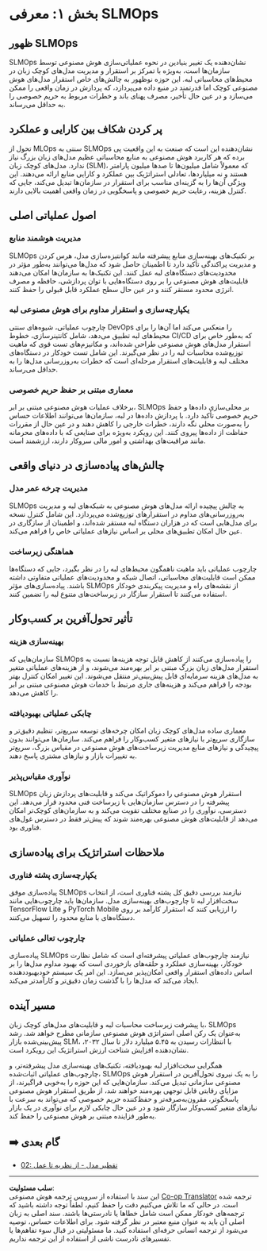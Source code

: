 <!--
CO_OP_TRANSLATOR_METADATA:
{
  "original_hash": "3d1708c413d3ea9ffcfb6f73ade3a07b",
  "translation_date": "2025-09-17T15:49:07+00:00",
  "source_file": "Module05/01.IntroduceSLMOps.md",
  "language_code": "fa"
}
-->
# بخش ۱: معرفی SLMOps

## ظهور SLMOps

SLMOps نشان‌دهنده یک تغییر بنیادین در نحوه عملیاتی‌سازی هوش مصنوعی توسط سازمان‌ها است، به‌ویژه با تمرکز بر استقرار و مدیریت مدل‌های کوچک زبان در محیط‌های محاسباتی لبه. این حوزه نوظهور به چالش‌های خاص استقرار مدل‌های هوش مصنوعی کوچک اما قدرتمند در منبع داده می‌پردازد، که پردازش در زمان واقعی را ممکن می‌سازد و در عین حال تأخیر، مصرف پهنای باند و خطرات مربوط به حریم خصوصی را به حداقل می‌رساند.

## پر کردن شکاف بین کارایی و عملکرد

تحول از MLOps سنتی به SLMOps نشان‌دهنده این است که صنعت به این واقعیت پی برده که هر کاربرد هوش مصنوعی به منابع محاسباتی عظیم مدل‌های زبان بزرگ نیاز ندارد. مدل‌های کوچک زبان (SLM)، که معمولاً شامل میلیون‌ها تا صدها میلیون پارامتر هستند و نه میلیاردها، تعادلی استراتژیک بین عملکرد و کارایی منابع ارائه می‌دهند. این ویژگی آن‌ها را به گزینه‌ای مناسب برای استقرار در سازمان‌ها تبدیل می‌کند، جایی که کنترل هزینه، رعایت حریم خصوصی و پاسخگویی در زمان واقعی اهمیت بالایی دارند.

## اصول عملیاتی اصلی

### مدیریت هوشمند منابع

SLMOps بر تکنیک‌های بهینه‌سازی منابع پیشرفته مانند کوانتیزه‌سازی مدل، هرس کردن و مدیریت پراکندگی تأکید دارد تا اطمینان حاصل شود که مدل‌ها می‌توانند به‌طور مؤثر در محدودیت‌های دستگاه‌های لبه عمل کنند. این تکنیک‌ها به سازمان‌ها امکان می‌دهند قابلیت‌های هوش مصنوعی را بر روی دستگاه‌هایی با توان پردازشی، حافظه و مصرف انرژی محدود مستقر کنند و در عین حال سطح عملکرد قابل قبولی را حفظ کنند.

### یکپارچه‌سازی و استقرار مداوم برای هوش مصنوعی لبه

چارچوب عملیاتی، شیوه‌های سنتی DevOps را منعکس می‌کند اما آن‌ها را برای محیط‌های لبه تطبیق می‌دهد، شامل کانتینرسازی، خطوط CI/CD که به‌طور خاص برای استقرار مدل‌های هوش مصنوعی طراحی شده‌اند، و مکانیزم‌های تست قوی که ماهیت توزیع‌شده محاسبات لبه را در نظر می‌گیرند. این شامل تست خودکار در دستگاه‌های مختلف لبه و قابلیت‌های استقرار مرحله‌ای است که خطرات به‌روزرسانی مدل‌ها را به حداقل می‌رساند.

### معماری مبتنی بر حفظ حریم خصوصی

برخلاف عملیات هوش مصنوعی مبتنی بر ابر، SLMOps بر محلی‌سازی داده‌ها و حفظ حریم خصوصی تأکید دارد. با پردازش داده‌ها در لبه، سازمان‌ها می‌توانند اطلاعات حساس را به‌صورت محلی نگه دارند، خطرات خارجی را کاهش دهند و در عین حال از مقررات حفاظت از داده‌ها پیروی کنند. این رویکرد به‌ویژه برای صنایعی که با داده‌های محرمانه مانند مراقبت‌های بهداشتی و امور مالی سروکار دارند، ارزشمند است.

## چالش‌های پیاده‌سازی در دنیای واقعی

### مدیریت چرخه عمر مدل

SLMOps به چالش پیچیده ارائه مدل‌های هوش مصنوعی به شبکه‌های لبه و مدیریت به‌روزرسانی‌های مداوم در استقرارهای توزیع‌شده می‌پردازد. این شامل کنترل نسخه برای مدل‌هایی است که در هزاران دستگاه لبه مستقر شده‌اند، و اطمینان از سازگاری در عین حال امکان تطبیق‌های محلی بر اساس نیازهای عملیاتی خاص را فراهم می‌کند.

### هماهنگی زیرساخت

چارچوب عملیاتی باید ماهیت ناهمگون محیط‌های لبه را در نظر بگیرد، جایی که دستگاه‌ها ممکن است قابلیت‌های محاسباتی، اتصال شبکه و محدودیت‌های عملیاتی متفاوتی داشته باشند. پیاده‌سازی‌های مؤثر SLMOps از نقشه‌های راه و مدیریت پیکربندی خودکار استفاده می‌کنند تا استقرار سازگار در زیرساخت‌های متنوع لبه را تضمین کنند.

## تأثیر تحول‌آفرین بر کسب‌وکار

### بهینه‌سازی هزینه

سازمان‌هایی که SLMOps را پیاده‌سازی می‌کنند از کاهش قابل توجه هزینه‌ها نسبت به استقرار مدل‌های زبان بزرگ مبتنی بر ابر بهره‌مند می‌شوند، و از هزینه‌های عملیاتی متغیر به مدل‌های هزینه سرمایه‌ای قابل پیش‌بینی‌تر منتقل می‌شوند. این تغییر امکان کنترل بهتر بودجه را فراهم می‌کند و هزینه‌های جاری مرتبط با خدمات هوش مصنوعی مبتنی بر ابر را کاهش می‌دهد.

### چابکی عملیاتی بهبود‌یافته

معماری ساده مدل‌های کوچک زبان امکان چرخه‌های توسعه سریع‌تر، تنظیم دقیق‌تر و سازگاری سریع‌تر با نیازهای متغیر کسب‌وکار را فراهم می‌کند. سازمان‌ها می‌توانند بدون پیچیدگی و نیازهای منابع مدیریت زیرساخت‌های هوش مصنوعی در مقیاس بزرگ، سریع‌تر به تغییرات بازار و نیازهای مشتری پاسخ دهند.

### نوآوری مقیاس‌پذیر

SLMOps استقرار هوش مصنوعی را دموکراتیک می‌کند و قابلیت‌های پردازش زبان پیشرفته را در دسترس سازمان‌هایی با زیرساخت فنی محدود قرار می‌دهد. این دسترسی، نوآوری را در صنایع مختلف تقویت می‌کند و به سازمان‌های کوچک‌تر امکان می‌دهد از قابلیت‌های هوش مصنوعی بهره‌مند شوند که پیش‌تر فقط در دسترس غول‌های فناوری بود.

## ملاحظات استراتژیک برای پیاده‌سازی

### یکپارچه‌سازی پشته فناوری

پیاده‌سازی موفق SLMOps نیازمند بررسی دقیق کل پشته فناوری است، از انتخاب سخت‌افزار لبه تا چارچوب‌های بهینه‌سازی مدل. سازمان‌ها باید چارچوب‌هایی مانند TensorFlow Lite و PyTorch Mobile را ارزیابی کنند که استقرار کارآمد بر روی دستگاه‌های با منابع محدود را تسهیل می‌کنند.

### چارچوب تعالی عملیاتی

پیاده‌سازی SLMOps نیازمند چارچوب‌های عملیاتی پیشرفته‌ای است که شامل نظارت خودکار، بهینه‌سازی عملکرد و حلقه‌های بازخوردی است که بهبود مداوم مدل‌ها را بر اساس داده‌های استقرار واقعی امکان‌پذیر می‌سازد. این امر یک سیستم خودبهبوددهنده ایجاد می‌کند که مدل‌ها را با گذشت زمان دقیق‌تر و کارآمدتر می‌کند.

## مسیر آینده

با پیشرفت زیرساخت محاسبات لبه و قابلیت‌های مدل‌های کوچک زبان، SLMOps به‌عنوان یک رکن اصلی استراتژی هوش مصنوعی سازمانی مطرح خواهد شد. رشد پیش‌بینی‌شده بازار SLM، با انتظارات رسیدن به ۵.۴۵ میلیارد دلار تا سال ۲۰۳۲، نشان‌دهنده افزایش شناخت ارزش استراتژیک این رویکرد است.

همگرایی سخت‌افزار لبه بهبودیافته، تکنیک‌های بهینه‌سازی مدل پیشرفته‌تر، و چارچوب‌های عملیاتی اثبات‌شده، SLMOps را به یک نیروی تحول‌آفرین در استقرار هوش مصنوعی سازمانی تبدیل می‌کند. سازمان‌هایی که این حوزه را به‌خوبی فراگیرند، از مزایای رقابتی قابل توجهی بهره‌مند خواهند شد، از طریق استقرار هوش مصنوعی پاسخگوتر، مقرون‌به‌صرفه‌تر و حفظ‌کننده حریم خصوصی که می‌تواند به سرعت با نیازهای متغیر کسب‌وکار سازگار شود و در عین حال چابکی لازم برای نوآوری در یک بازار به‌طور فزاینده مبتنی بر هوش مصنوعی را حفظ کند.

## ➡️ گام بعدی

- [02: تقطیر مدل - از نظریه تا عمل](./02.SLMOps-Distillation.md)

---

**سلب مسئولیت**:  
این سند با استفاده از سرویس ترجمه هوش مصنوعی [Co-op Translator](https://github.com/Azure/co-op-translator) ترجمه شده است. در حالی که ما تلاش می‌کنیم دقت را حفظ کنیم، لطفاً توجه داشته باشید که ترجمه‌های خودکار ممکن است شامل خطاها یا نادرستی‌ها باشند. سند اصلی به زبان اصلی آن باید به عنوان منبع معتبر در نظر گرفته شود. برای اطلاعات حساس، توصیه می‌شود از ترجمه انسانی حرفه‌ای استفاده کنید. ما مسئولیتی در قبال سوء تفاهم‌ها یا تفسیرهای نادرست ناشی از استفاده از این ترجمه نداریم.